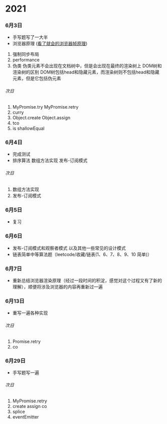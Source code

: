 # 2021

### 6月3日

* 手写题写了一大半
* 浏览器原理 ([看了就会的浏览器帧原理](https://mp.weixin.qq.com/s/nMp8j2VnwllLzS8PVJnecQ))

1. 强制同步布局
2. performance
3. 伪类
  伪类元素不会出现在文档树中，但是会出现在最终的渲染树上
  DOM树和渲染树的区别
  DOM树包括head和隐藏元素，而渲染树则不包括head和隐藏元素，但是它包括伪元素

###### 次日

1. MyPromise.try MyPromise.retry
2. curry
3. Object.create Object.assign
3. tco
4. is shallowEqual

### 6月4日

* 完成测试
* 排序算法 数组方法实现 发布-订阅模式

###### 次日

1. 数组方法实现
2. 发布-订阅模式

### 6月5日

* 复习

### 6月6日

* 发布-订阅模式和观察者模式 以及其他一些常见的设计模式
* 链表简单中等算法题（leetcode/收藏/链表(1、6、7、8、9、10 简单)）

### 6月7日

* 重新总结浏览器渲染原理（经过一段时间的积淀，感觉对这个过程又有了新的理解），顺便将涉及浏览器的内容再重新过一遍


### 6月13日

* 重写一遍各种实现

###### 次日

1. Promise.retry
2. co

### 6月29日

* 手写题写一遍

###### 次日

1. MyPromise.retry
2. create assign co
3. splice
4. eventEmitter


